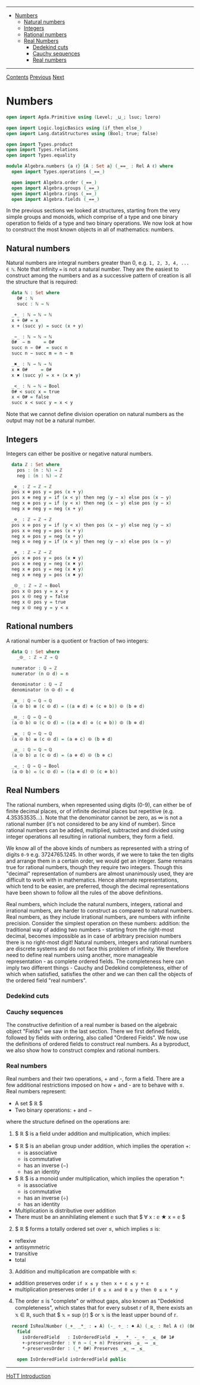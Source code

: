 <!-- START doctoc generated TOC please keep comment here to allow auto update -->
<!-- DON'T EDIT THIS SECTION, INSTEAD RE-RUN doctoc TO UPDATE -->
****

- [Numbers](#numbers)
  - [Natural numbers](#natural-numbers)
  - [Integers](#integers)
  - [Rational numbers](#rational-numbers)
  - [Real Numbers](#real-numbers)
    - [Dedekind cuts](#dedekind-cuts)
    - [Cauchy sequences](#cauchy-sequences)
    - [Real numbers](#real-numbers)

<!-- END doctoc generated TOC please keep comment here to allow auto update -->

****
[Contents](contents.html)
[Previous](Algebra.rings.html)
[Next](./HoTT.introduction.html)

# Numbers

```agda
open import Agda.Primitive using (Level; _⊔_; lsuc; lzero)

open import Logic.logicBasics using (if_then_else_)
open import Lang.dataStructures using (Bool; true; false)

open import Types.product
open import Types.relations
open import Types.equality

module Algebra.numbers {a ℓ} {A : Set a} (_==_ : Rel A ℓ) where
  open import Types.operations (_==_)

  open import Algebra.order (_==_)
  open import Algebra.groups (_==_)
  open import Algebra.rings (_==_)
  open import Algebra.fields (_==_)
```

In the previous sections we looked at structures, starting from the very simple groups and monoids, which comprise of a type and one binary operation to fields of a type and two binary operations. We now look at how to construct the most known objects in all of mathematics: numbers.

## Natural numbers

Natural numbers are integral numbers greater than 0, e.g. `1, 2, 3, 4, ... ∈ ℕ`. Note that infinity `∞` is not a natural number. They are the easiest to construct among the numbers and as a successive pattern of creation is all the structure that is required:

```agda
  data ℕ : Set where
    0# : ℕ
    succ : ℕ → ℕ

  _+_ : ℕ → ℕ → ℕ
  x + 0# = x
  x + (succ y) = succ (x + y)

  _−_ : ℕ → ℕ → ℕ
  0#  − m     = 0#
  succ n − 0#  = succ n
  succ n − succ m = n − m

  _✖_ : ℕ → ℕ → ℕ
  x ✖ 0#     = 0#
  x ✖ (succ y) = x + (x ✖ y)

  _<_ : ℕ → ℕ → Bool
  0# < succ x = true
  x < 0# = false
  succ x < succ y = x < y
```

Note that we cannot define division operation on natural numbers as the output may not be a natural number.

## Integers

Integers can either be positive or negative natural numbers.

```agda
  data ℤ : Set where
    pos : (n : ℕ) → ℤ
    neg : (n : ℕ) → ℤ

  _⊕_ : ℤ → ℤ → ℤ
  pos x ⊕ pos y = pos (x + y)
  pos x ⊕ neg y = if (x < y) then neg (y − x) else pos (x − y)
  neg x ⊕ pos y = if (y < x) then neg (x − y) else pos (y − x)
  neg x ⊕ neg y = neg (x + y)

  _⊖_ : ℤ → ℤ → ℤ
  pos x ⊖ pos y = if (y < x) then pos (x − y) else neg (y − x)
  pos x ⊖ neg y = pos (x + y)
  neg x ⊖ pos y = neg (x + y)
  neg x ⊖ neg y = if (x < y) then neg (y − x) else pos (x − y)

  _⊗_ : ℤ → ℤ → ℤ
  pos x ⊗ pos y = pos (x ✖ y)
  pos x ⊗ neg y = neg (x ✖ y)
  neg x ⊗ pos y = neg (x ✖ y)
  neg x ⊗ neg y = pos (x ✖ y)

  _⧀_ : ℤ → ℤ → Bool
  pos x ⧀ pos y = x < y
  pos x ⧀ neg y = false
  neg x ⧀ pos y = true
  neg x ⧀ neg y = y < x
```

## Rational numbers

A rational number is a quotient or fraction of two integers:

```agda
  data ℚ : Set where
    _⨸_ : ℤ → ℤ → ℚ

  numerator : ℚ → ℤ
  numerator (n ⨸ d) = n

  denominator : ℚ → ℤ
  denominator (n ⨸ d) = d

  _⊞_ : ℚ → ℚ → ℚ
  (a ⨸ b) ⊞ (c ⨸ d) = ((a ⊗ d) ⊕ (c ⊗ b)) ⨸ (b ⊗ d)

  _⊟_ : ℚ → ℚ → ℚ
  (a ⨸ b) ⊟ (c ⨸ d) = ((a ⊗ d) ⊖ (c ⊗ b)) ⨸ (b ⊗ d)

  _⧆_ : ℚ → ℚ → ℚ
  (a ⨸ b) ⧆ (c ⨸ d) = (a ⊗ c) ⨸ (b ⊗ d)

  _⧄_ : ℚ → ℚ → ℚ
  (a ⨸ b) ⧄ (c ⨸ d) = (a ⊗ d) ⨸ (b ⊗ c)

  _⪦_ : ℚ → ℚ → Bool
  (a ⨸ b) ⪦ (c ⨸ d) = ((a ⊗ d) ⧀ (c ⊗ b))
```

## Real Numbers

The rational numbers, when represented using digits (0-9), can either be of finite decimal places, or of infinite decimal places but repetitive (e.g. 4.35353535...). Note that the denominator cannot be zero, as ∞ is not a rational number (it's not considered to be any kind of number). Since rational numbers can be added, multiplied, subtracted and divided using integer operations all resulting in rational numbers, they form a field.

We know all of the above kinds of numbers as represented with a string of digits `0-9` e.g. 3724765.1245. In other words, if we were to take the ten digits and arrange them in a certain order, we would get an integer. Same remains true for rational numbers, though they require two integers. Though this "decimal" representation of numbers are almost unanimously used, they are difficult to work with in mathematics. Hence alternate representations, which tend to be easier, are preferred, though the decimal representations have been shown to follow all the rules of the above definitions.

Real numbers, which include the natural numbers, integers, rational and irrational numbers, are harder to construct as compared to natural numbers. Real numbers, as they include irrational numbers, are numbers with infinite precision. Consider the simplest operation on these numbers: addition: the traditional way of adding two numbers - starting from the right-most decimal, becomes impossible as in case of arbitrary precision numbers there is no right-most digit! Natural numbers, integers and rational numbers are discrete systems and do not face this problem of infinity. We therefore need to define real numbers using another, more manageable representation - as complete ordered fields. The completeness here can imply two different things - Cauchy and Dedekind completeness, either of which when satisfied, satisfies the other and we can then call the objects of the ordered field "real numbers".

### Dedekind cuts



### Cauchy sequences


The constructive definition of a real number is based on the algebraic object "Fields" we saw in the last section. There we first defined fields, followed by fields with ordering, also called "Ordered Fields". We now use the definitions of ordered fields to construct real numbers. As a byproduct, we also show how to construct complex and rational numbers.


### Real numbers

Real numbers and their two operations, + and -, form a field. There are a few additional restrictions imposed on how + and - are to behave with ≤. Real numbers represent:

- A set $ ℝ $
- Two binary operations: + and −

where the structure defined on the operations are:

1. $ ℝ $ is a field under addition and multiplication, which implies:
  - $ ℝ $ is an abelian group under addition, which implies the operation +:
      - is associative
      - is commutative
      - has an inverse (−)
      - has an identity
  - $ ℝ $ is a monoid under multiplication, which implies the operation *:
      - is associative
      - is commutative
      - has an inverse (÷)
      - has an identity
  - Multiplication is distributive over addition
  - There must be an annihilating element 𝕖 such that $ ∀ x : 𝕖 ★ x = 𝕖 $
2. $ ℝ $ forms a totally ordered set over ≤, which implies ≤ is:
  - reflexive
  - antisymmetric
  - transitive
  - total
3. Addition and multiplication are compatible with ≤:
  - addition preserves order `if x ≤ y then x + ε ≤ y + ε`
  - multiplication preserves order `if 0 ≤ x and 0 ≤ y then 0 ≤ x * y`
4. The order ≤ is "complete" or without gaps, also known as "Dedekind completeness", which states that for every subset 𝕣 of ℝ, there exists an 𝕩 ∈ ℝ, such that $ 𝕩 = sup (𝕣) $ or 𝕩 is the least upper bound of 𝕣.

```agda
  record IsRealNumber (_+_ _*_ : ★ A) (-_ ÷_ : ♠ A) (_≤_ : Rel A ℓ) (0# 1# : A) : Set (a ⊔ ℓ) where
    field
      isOrderedField   : IsOrderedField _+_ _*_ -_ ÷_ _≤_ 0# 1#
      +-preservesOrder : ∀ n → (_+ n) Preserves _≤_ ⟶ _≤_
      *-preservesOrder : (_* 0#) Preserves _≤_ ⟶ _≤_

    open IsOrderedField isOrderedField public
```

****
[HoTT Introduction](./HoTT.introduction.html)
